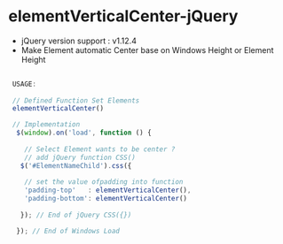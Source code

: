 # elementVerticalCenter-jQuery
 
 - jQuery version support : v1.12.4
 - Make Element automatic Center base on Windows Height or Element Height

```JAVASCRIPT
 
 USAGE: 
  
 // Defined Function Set Elements  
 elementVerticalCenter()

 // Implementation
  $(window).on('load', function () {
    
    // Select Element wants to be center ?
    // add jQuery function CSS() 
   $('#ElementNameChild').css({
     
    // set the value ofpadding into function          
    'padding-top'   : elementVerticalCenter(),
    'padding-bottom': elementVerticalCenter()
   
   }); // End of jQuery CSS({})

  }); // End of Windows Load 


```